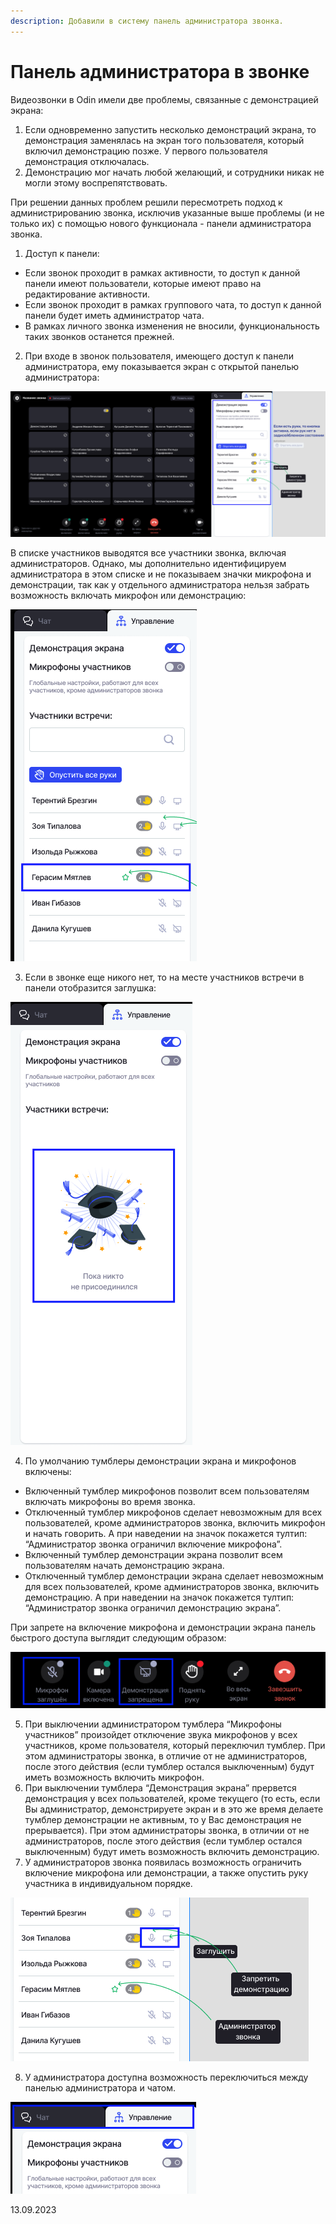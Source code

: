 ```yaml
---
description: Добавили в систему панель администратора звонка.
---
```


# Панель администратора в звонке

Видеозвонки в Odin имели две проблемы, связанные с демонстрацией экрана:

1. Если одновременно запустить несколько демонстраций экрана, то демонстрация заменялась на экран того пользователя, который включил демонстрацию позже. У первого пользователя демонстрация отключалась.
2. Демонстрацию мог начать любой желающий, и сотрудники никак не могли этому воспрепятствовать.

При решении данных проблем решили пересмотреть подход к администрированию звонка, исключив указанные выше проблемы (и не только их) с помощью нового функционала - панели администратора звонка.

1. Доступ к панели:

* Если звонок проходит в рамках активности, то доступ к данной панели имеют пользователи, которые имеют право на редактирование активности.
* Если звонок проходит в рамках группового чата, то доступ к данной панели будет иметь администратор чата.
* В рамках личного звонка изменения не вносили, функциональность таких звонков останется прежней.

2. При входе в звонок пользователя, имеющего доступ к панели администратора, ему показывается экран с открытой панелью администратора:

![](<../../.gitbook/assets/image (144).png>)

В списке участников выводятся все участники звонка, включая администраторов. Однако, мы дополнительно идентифицируем администратора в этом списке и не показываем значки микрофона и демонстрации, так как у отдельного администратора нельзя забрать возможность включать микрофон или демонстрацию:

![](<../../.gitbook/assets/image (145).png>)

3. Если в звонке еще никого нет, то на месте участников встречи в панели отобразится заглушка:

![](<../../.gitbook/assets/image (147).png>)

4. По умолчанию тумблеры демонстрации экрана и микрофонов включены:

* Включенный тумблер микрофонов позволит всем пользователям включать микрофоны во время звонка.
* Отключенный тумблер микрофонов сделает невозможным для всех пользователей, кроме администраторов звонка, включить микрофон и начать говорить. А при наведении на значок покажется тултип: “Администратор звонка ограничил включение микрофона”.
* Включенный тумблер демонстрации экрана позволит всем пользователям начать демонстрацию экрана.
* Отключенный тумблер демонстрации экрана сделает невозможным для всех пользователей, кроме администраторов звонка, включить демонстрацию. А при наведении на значок покажется тултип: “Администратор звонка ограничил демонстрацию экрана”.

При запрете на включение микрофона и демонстрации экрана панель быстрого доступа выглядит следующим образом:

![](<../../.gitbook/assets/image (149).png>)

5. При выключении администратором тумблера “Микрофоны участников”  произойдет отключение звука микрофонов у всех участников, кроме пользователя, который переключил тумблер. При этом администраторы звонка, в отличие от не администраторов, после этого действия (если тумблер остался выключенным) будут иметь возможность включить микрофон.
6. При выключении тумблера “Демонстрация экрана” прервется демонстрация у всех пользователей, кроме текущего (то есть, если Вы администратор, демонстрируете экран и в это же время делаете тумблер демонстрации не активным, то у Вас демонстрация не прерывается). При этом администраторы звонка, в отличии от не администраторов, после этого действия (если тумблер остался выключенным) будут иметь возможность включить демонстрацию.
7. У администраторов звонка появилась возможность ограничить включение микрофона или демонстрации, а также опустить руку участника в индивидуальном порядке.

![](<../../.gitbook/assets/image (150).png>)

8. У администратора доступна возможность переключиться между панелью администратора и чатом.

![](<../../.gitbook/assets/image (151).png>)

13.09.2023
